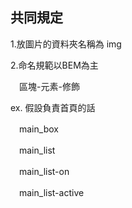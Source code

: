 ## 共同規定

1.放圖片的資料夾名稱為 img

2.命名規範以BEM為主

　區塊-元素-修飾

ex. 假設負責首頁的話

　main_box

　main_list

　main_list-on
 
　main_list-active
